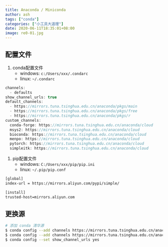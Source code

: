 ```yaml
---
title: Anaconda / Miniconda
author: ash
tags: ["conda"]
categories: ["小工具大道理"]
date: 2020-06-11T18:35:01+08:00
image: re0-01.jpg
---
```


## 配置文件

1. conda配置文件
   - windows: `c:/Users/xxx/.condarc`
   - linux: `~/.condarc`

```c
channels:
  - defaults
show_channel_urls: true
default_channels:
  - https://mirrors.tuna.tsinghua.edu.cn/anaconda/pkgs/main
  - https://mirrors.tuna.tsinghua.edu.cn/anaconda/pkgs/free
  - https://mirrors.tuna.tsinghua.edu.cn/anaconda/pkgs/r
custom_channels:
  conda-forge: https://mirrors.tuna.tsinghua.edu.cn/anaconda/cloud
  msys2: https://mirrors.tuna.tsinghua.edu.cn/anaconda/cloud
  bioconda: https://mirrors.tuna.tsinghua.edu.cn/anaconda/cloud
  menpo: https://mirrors.tuna.tsinghua.edu.cn/anaconda/cloud
  pytorch: https://mirrors.tuna.tsinghua.edu.cn/anaconda/cloud
  simpleitk: https://mirrors.tuna.tsinghua.edu.cn/anaconda/cloud
```

1. pip配置文件
    - windows: `C:/Users/xxx/pip/pip.ini`
    - linux: `~/.pip/pip.conf`

```sh
[global]
index-url = https://mirrors.aliyun.com/pypi/simple/

[install]
trusted-host=mirrors.aliyun.com
```

## 更换源

```sh
# 添加 conda 清华源
$ conda config --add channels https://mirrors.tuna.tsinghua.edu.cn/anaconda/pkgs/free
$ conda config --add channels https://mirrors.tuna.tsinghua.edu.cn/anaconda/pkgs/main
$ conda config --set show_channel_urls yes
```
